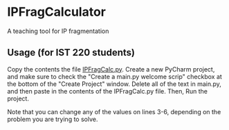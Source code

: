 # IPFragCalculator
A teaching tool for IP fragmentation

## Usage (for IST 220 students)

Copy the contents the file [IPFragCalc.py](https://raw.githubusercontent.com/maf946/IPFragCalculator/main/IPFragCalc.py). Create a new PyCharm project, and make sure to check the "Create a main.py welcome scrip" checkbox at the bottom of the "Create Project" window. Delete all of the text in main.py, and then paste in the contents of the IPFragCalc.py file. Then, Run the project.

Note that you can change any of the values on lines 3-6, depending on the problem you are trying to solve.
